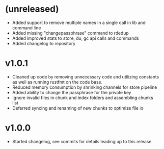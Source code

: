 # (unreleased)
- Added support to remove multiple names in a single call in lib and command line
- Added missing "changepassphrase" command to rdedup
- Added improved stats to store, du, gc api calls and commands
- Added changelog to repository

# v1.0.1
- Cleaned up code by removing unnecessary code and utilizing constants as well as
running rustfmt on the code base.
- Reduced memory consumption by shrinking channels for store pipeline
- Added ability to change the passphrase for the private key
- Ignore invalid files in chunk and index folders and assembling chunks list
- Deferred syncing and renaming of new chunks to optimize file io


# v1.0.0
- Started changelog, see commits for details leading up to this release
